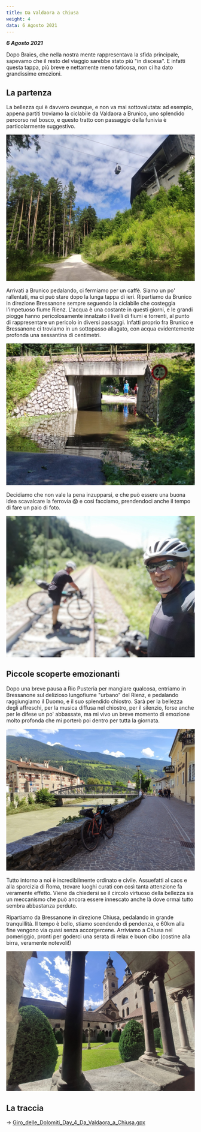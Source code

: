 ```yaml
---
title: Da Valdaora a Chiusa
weight: 4
data: 6 Agosto 2021
---
```

***6 Agosto 2021***

Dopo Braies, che nella nostra mente rappresentava la sfida principale, sapevamo che il resto del viaggio sarebbe stato più "in discesa". E infatti questa tappa, più breve e nettamente meno faticosa, non ci ha dato grandissime emozioni. 
## La partenza
La bellezza qui è davvero ovunque, e non va mai sottovalutata: ad esempio, appena partiti troviamo la ciclabile da Valdaora a Brunico, uno splendido percorso nel bosco, e questo tratto con passaggio della funivia è particolarmente suggestivo.

![alt](t4-01-1024x768.jpg)

Arrivati a Brunico pedalando, ci fermiamo per un caffè. Siamo un po' rallentati, ma ci può stare dopo la lunga tappa di ieri. Ripartiamo da Brunico in direzione Bressanone sempre seguendo la ciclabile che costeggia l'impetuoso fiume Rienz. L'acqua è una costante in questi giorni, e le grandi piogge hanno pericolosamente innalzato i livelli di fiumi e torrenti, al punto di rappresentare un pericolo in diversi passaggi. Infatti proprio fra Brunico e Bressanone ci troviamo in un sottopasso allagato, con acqua evidentemente profonda una sessantina di centimetri.

![alt](t4-02-1024x768.jpg)

Decidiamo che non vale la pena inzupparsi, e che può essere una buona idea scavalcare la ferrovia 😱 e così facciamo, prendendoci anche il tempo di fare un paio di foto.

![alt](t4-03-1024x768.jpg)

## Piccole scoperte emozionanti
Dopo una breve pausa a Rio Pusteria per mangiare qualcosa, entriamo in Bressanone sul delizioso lungofiume "urbano" del Rienz, e pedalando raggiungiamo il Duomo, e il suo splendido chiostro. Sarà per la bellezza degli affreschi, per la musica diffusa nel chiostro, per il silenzio, forse anche per le difese un po' abbassate, ma mi vivo un breve momento di emozione molto profonda che mi porterò poi dentro per tutta la giornata. 

![alt](t4-04-1024x768.jpg) 

Tutto intorno a noi è incredibilmente ordinato e civile. Assuefatti al caos e alla sporcizia di Roma, trovare luoghi curati con così tanta attenzione fa veramente effetto. Viene da chiedersi se il circolo virtuoso della bellezza sia un meccanismo che può ancora essere innescato anche là dove ormai tutto sembra abbastanza perduto. 

Ripartiamo da Bressanone in direzione Chiusa, pedalando in grande tranquillità. Il tempo è bello, stiamo scendendo di pendenza, e 60km alla fine vengono via quasi senza accorgercene. Arriviamo a Chiusa nel pomeriggio, pronti per goderci una serata di relax e buon cibo (costine alla birra, veramente notevoli!)

![alt](t4-05-1024x768.jpg)


## La traccia

→ [Giro_delle_Dolomiti_Day_4_Da_Valdaora_a_Chiusa.gpx](../Giro_delle_Dolomiti_Day_4_Da_Valdaora_a_Chiusa.gpx)
